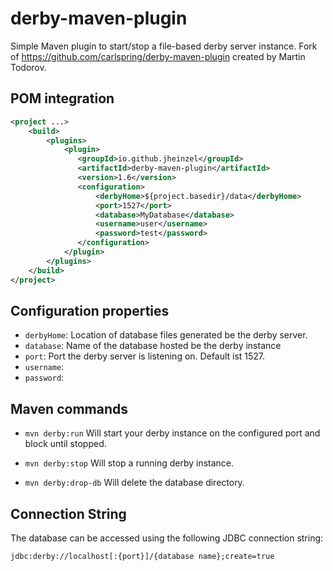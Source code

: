 # derby-maven-plugin

Simple Maven plugin to start/stop a file-based derby server instance. 
Fork of <https://github.com/carlspring/derby-maven-plugin> created by Martin Todorov.

## POM integration

```xml
<project ...>
    <build>
        <plugins>
            <plugin>
               <groupId>io.github.jheinzel</groupId>
               <artifactId>derby-maven-plugin</artifactId>
               <version>1.6</version>
               <configuration>
                   <derbyHome>${project.basedir}/data</derbyHome>
                   <port>1527</port>
                   <database>MyDatabase</database>
                   <username>user</username>
                   <password>test</password>
               </configuration>
            </plugin>            
        </plugins>
    </build>
</project>
```

## Configuration properties

* `derbyHome`: Location of database files generated be the derby server.
* `database`: Name of the database hosted be the derby instance
* `port`: Port the derby server is listening on. Default ist 1527.
* `username`:
* `password`:

## Maven commands

* `mvn derby:run`
   Will start your derby instance on the configured port and block until stopped.

* `mvn derby:stop`
   Will stop a running derby instance.

* `mvn derby:drop-db`
   Will delete the database directory.

## Connection String

The database can be accessed using the following JDBC connection string:

```
jdbc:derby://localhost[:{port}]/{database name};create=true
```